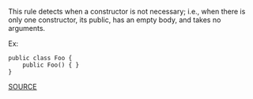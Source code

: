 This rule detects when a constructor is not necessary; i.e., when there is only one constructor, its public, has an empty body, and takes no arguments.

Ex:

  	public class Foo { 
  		public Foo() { } 
  	}

[SOURCE](http://pmd.sourceforge.net/pmd-5.3.2/pmd-java/rules/java/controversial.html#UnnecessaryConstructor)
